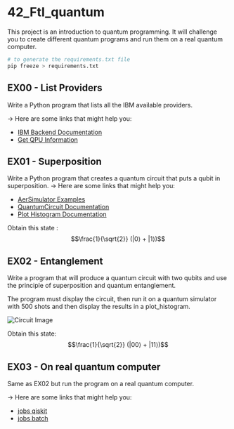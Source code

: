 # 42_Ftl_quantum
This project is an introduction to quantum programming. It will challenge you to create different quantum programs and run them on a real quantum computer.

```bash
# to generate the requirements.txt file
pip freeze > requirements.txt
```

## EX00 - List Providers

Write a Python program that lists all the IBM available providers.

-> Here are some links that might help you:
- [IBM Backend Documentation](https://docs.quantum.ibm.com/api/qiskit-ibm-runtime/ibm-backend)
- [Get QPU Information](https://docs.quantum.ibm.com/guides/get-qpu-information)

## EX01 - Superposition

Write a Python program that creates a quantum circuit that puts a qubit in superposition.
-> Here are some links that might help you:
- [AerSimulator Examples](https://docs.quantum.ibm.com/guides/local-testing-mode#aersimulator-examples)
- [QuantumCircuit Documentation](https://qiskit.org/documentation/stubs/qiskit.circuit.QuantumCircuit.html)
- [Plot Histogram Documentation](https://docs.quantum.ibm.com/api/qiskit/qiskit.visualization.plot_histogram)

Obtain this state : $$\frac{1}{\sqrt{2}} (|0⟩ + |1⟩)$$

## EX02 - Entanglement

Write a program that will produce a quantum circuit with two qubits and use the principle of superposition and quantum entanglement.

The program must display the circuit, then run it on a quantum simulator with 500 shots and then display the results in a plot_histogram.

![Circuit Image](https://user-images.githubusercontent.com/77266161/107123986-d584de00-68c6-11eb-8e68-ef4ff2e07705.jpg)

Obtain this state: $$\frac{1}{\sqrt{2}} (|00⟩ + |11⟩)$$

## EX03 - On real quantum computer

Same as EX02 but run the program on a real quantum computer.

-> Here are some links that might help you:
- [jobs qiskit](https://qiskit.qotlabs.org/guides/estimate-job-run-time)
- [jobs batch](https://qiskit.qotlabs.org/guides/run-jobs-batch)
